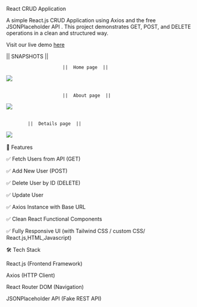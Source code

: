 React CRUD Application

A simple React.js CRUD Application using Axios and the free JSONPlaceholder API
.
This project demonstrates GET, POST, and DELETE operations in a clean and structured way.


Visit our live demo [here](https://usermanagemantapplication.netlify.app/)

|| SNAPSHOTS ||

                         ||  Home page  ||

<img src="https://blogger.googleusercontent.com/img/b/R29vZ2xl/AVvXsEiE3y52tOsVfi30149tOaeyXbe-ewFD3ntRzP8NvP9qarE95LqDRo9H1rJPAjWjyaT2Hgm4R2lX6NqBdXRKb-LTjyJKG6IEMVpOSxiqGYfI0Yp5nOO4X2GuoUeZ8D7CwAArzsz2zbmqF3SG2G6D9M5zq-alyYsC4TS-WX5gzyLvmF8JLwMqwdA-6gvAlpAW/s1867/Screenshot%202025-08-31%20181441.png"/> <br/><br/>


                         ||  About page  ||

<img src="https://blogger.googleusercontent.com/img/b/R29vZ2xl/AVvXsEiyu9q8V5rWdkrArBbjPsGeH49V4MOYIkAJbJBC_jxKPVdZ7fgyJoO-vtfuZHq97tAKsEAsJoJFyKZ7yLTp2rYtC9z4igdGiEupLI6fLN4uppo6rnnlCYYXvYiL7XHjEzN58t5KhCBzqh3viBYD2-Fk0SmStRpgRXHXGB1z-yjsS82iG9kWT-L1B4AkdLoJ/s1847/Screenshot%202025-08-31%20181515.png"/> <br/><br/>

            ||  Details page  ||

<img src="https://blogger.googleusercontent.com/img/b/R29vZ2xl/AVvXsEjhbDi_7SGnnM-tkucbL2Ug3JbAG1APvUPekaG01TF_H2wBuHz3PW7Ba3acNavS84cSq4ugC2-HhjDo4vmpehQ5IDKMmVjWjkMyIY7yTQGEgZFvPeMSQeDEYHlMVmW7U7LaQ8sUeMFYWJvUR9Eglu8D4xiKmFMYqW25d_qJ4gu4LGtSeYi0gOFU_52-BFtb/s1885/Screenshot%202025-08-31%20182729.png"/> <br/><br/>
🚀 Features

✅ Fetch Users from API (GET)

✅ Add New User (POST)

✅ Delete User by ID (DELETE)

✅ Update User 

✅ Axios Instance with Base URL

✅ Clean React Functional Components

✅ Fully Responsive UI (with Tailwind CSS / custom CSS/ React.js,HTML,Javascript)

🛠️ Tech Stack

React.js (Frontend Framework)

Axios (HTTP Client)

React Router DOM (Navigation)

JSONPlaceholder API (Fake REST API)
